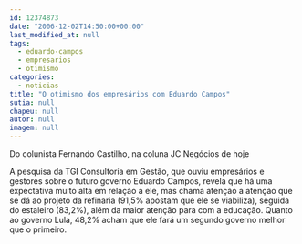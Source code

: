 ```yaml
---
id: 12374873
date: "2006-12-02T14:50:00+00:00"
last_modified_at: null
tags:
  - eduardo-campos
  - empresarios
  - otimismo
categories:
  - noticias
title: "O otimismo dos empresários com Eduardo Campos"
sutia: null
chapeu: null
autor: null
imagem: null
---
```

<p><B></p>
<p><P></B></p>
<p><P>Do colunista Fernando Castilho, na coluna JC Negócios de hoje</P></p>
<p><P>A pesquisa da TGI Consultoria em Gestão, que ouviu empresários e gestores sobre o futuro governo Eduardo Campos, revela que há uma expectativa muito alta em relação a ele, mas chama atenção a atenção que se dá ao projeto da refinaria (91,5% apostam que ele se viabiliza), seguida do estaleiro (83,2%), além da maior atenção para com a educação. Quanto ao governo Lula, 48,2% acham que ele fará um segundo governo melhor que o primeiro.</P> </p>
